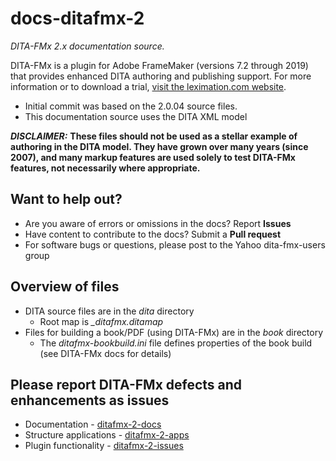 # docs-ditafmx-2
*DITA-FMx 2.x documentation source.*

DITA-FMx is a plugin for Adobe FrameMaker (versions 7.2 through 2019) that provides enhanced DITA authoring and publishing support. For more information or to download a trial, [visit the leximation.com website](http://leximation.com/dita-fmx/).

- Initial commit was based on the 2.0.04 source files.
- This documentation source uses the DITA XML model

***DISCLAIMER:*** **These files should not be used as a stellar example of authoring in the DITA model. They have grown over many years (since 2007), and many markup features are used solely to test DITA-FMx features, not necessarily where appropriate.**

## Want to help out?

- Are you aware of errors or omissions in the docs? Report **Issues**
- Have content to contribute to the docs? Submit a **Pull request**
- For software bugs or questions, please post to the Yahoo dita-fmx-users group

## Overview of files

- DITA source files are in the *dita* directory
  - Root map is *_ditafmx.ditamap*
- Files for building a book/PDF (using DITA-FMx) are in the *book* directory
  - The *ditafmx-bookbuild.ini* file defines properties of the book build (see DITA-FMx docs for details)

## Please report DITA-FMx defects and enhancements as issues

- Documentation - [ditafmx-2-docs](https://github.com/leximation/ditafmx-2-docs/issues)
- Structure applications - [ditafmx-2-apps](https://github.com/leximation/ditafmx-2-apps/issues)
- Plugin functionality - [ditafmx-2-issues](https://github.com/leximation/ditafmx-2-issues/issues)
